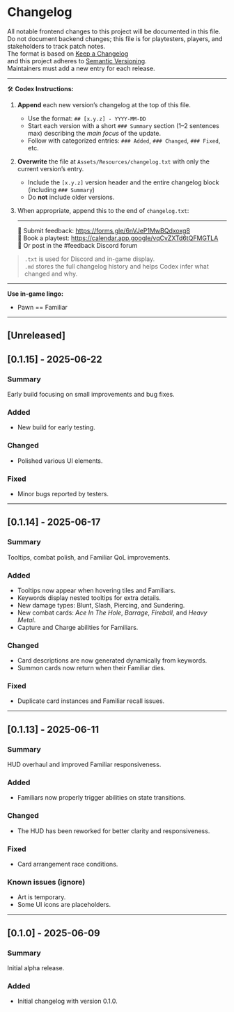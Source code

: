 # Changelog

All notable frontend changes to this project will be documented in this file.  
Do not document backend changes; this file is for playtesters, players, and stakeholders to track patch notes.  
The format is based on [Keep a Changelog](https://keepachangelog.com/en/1.1.0)  
and this project adheres to [Semantic Versioning](https://semver.org/spec/v2.0.0.html).  
Maintainers must add a new entry for each release.

---

🛠️ **Codex Instructions:**

1. **Append** each new version’s changelog at the top of this file.  
   - Use the format: `## [x.y.z] - YYYY-MM-DD`  
   - Start each version with a short `### Summary` section (1–2 sentences max) describing the *main focus* of the update.  
   - Follow with categorized entries: `### Added`, `### Changed`, `### Fixed`, etc.

2. **Overwrite** the file at `Assets/Resources/changelog.txt` with only the current version’s entry.  
   - Include the `[x.y.z]` version header and the entire changelog block (including `### Summary`)  
   - Do **not** include older versions.

3. When appropriate, append this to the end of `changelog.txt`:  

   ---
   📝 Submit feedback: https://forms.gle/6nVJeP1MwBQdxoxg8  
   📅 Book a playtest: https://calendar.app.google/vqCvZXTd6tQFMGTLA  
   💬 Or post in the #feedback Discord forum

> `.txt` is used for Discord and in-game display.  
> `.md` stores the full changelog history and helps Codex infer what changed and why.

---

**Use in-game lingo:**
- Pawn == Familiar

---

## [Unreleased]

## [0.1.15] - 2025-06-22
### Summary
Early build focusing on small improvements and bug fixes.

### Added
- New build for early testing.

### Changed
- Polished various UI elements.

### Fixed
- Minor bugs reported by testers.

---

## [0.1.14] - 2025-06-17  
### Summary  
Tooltips, combat polish, and Familiar QoL improvements.  

### Added  
- Tooltips now appear when hovering tiles and Familiars.  
- Keywords display nested tooltips for extra details.  
- New damage types: Blunt, Slash, Piercing, and Sundering.  
- New combat cards: *Ace In The Hole*, *Barrage*, *Fireball*, and *Heavy Metal*.  
- Capture and Charge abilities for Familiars.  

### Changed  
- Card descriptions are now generated dynamically from keywords.  
- Summon cards now return when their Familiar dies.  

### Fixed  
- Duplicate card instances and Familiar recall issues.  

---

## [0.1.13] - 2025-06-11  
### Summary  
HUD overhaul and improved Familiar responsiveness.  

### Added  
- Familiars now properly trigger abilities on state transitions.  

### Changed  
- The HUD has been reworked for better clarity and responsiveness.  

### Fixed  
- Card arrangement race conditions.  

### Known issues (ignore)  
- Art is temporary.  
- Some UI icons are placeholders.  

---

## [0.1.0] - 2025-06-09  
### Summary  
Initial alpha release.  

### Added  
- Initial changelog with version 0.1.0.  
